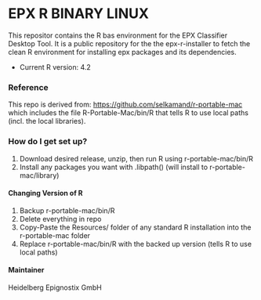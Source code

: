 # EPX R BINARY LINUX #

This repositor contains the R bas environment for the EPX Classifier Desktop Tool. It is a public repository for the the epx-r-installer to fetch the clean R environment for installing epx packages and its dependencies.


- Current R version: 4.2

### Reference ###


This repo is derived from: https://github.com/selkamand/r-portable-mac which includes the file R-Portable-Mac/bin/R that tells R to use local paths  (incl. the local libraries).


### How do I get set up? ###

1. Download desired release, unzip, then run R using r-portable-mac/bin/R
2. Install any packages you want with .libpath() (will install to r-portable-mac/library)

#### Changing Version of R ####
1. Backup r-portable-mac/bin/R
2. Delete everything in repo
3. Copy-Paste the Resources/ folder of any standard R installation into the r-portable-mac folder
3. Replace r-portable-mac/bin/R with the backed up version (tells R to use local paths)

#### Maintainer ####
Heidelberg Epignostix GmbH